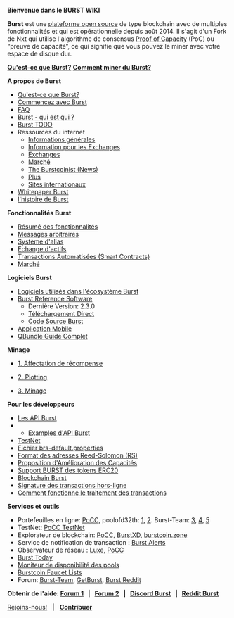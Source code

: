 **Bienvenue dans le BURST WIKI**

**Burst** est une [plateforme open source](https://github.com/PoC-Consortium/burstcoin) de type blockchain avec de multiples fonctionnalités et qui est opérationnelle depuis août 2014. Il s'agit d'un Fork de Nxt qui utilise l'algorithme de consensus [Proof of Capacity](proof-of-capacity.md) (PoC) ou “preuve de capacité”, ce qui signifie que vous pouvez le miner avec votre espace de disque dur.

**[Qu'est-ce que Burst?](https://www.youtube.com/watch?v=Fyj9RIyxLb4)**
**[Comment miner du Burst?](https://www.youtube.com/watch?v=LJLhw37Lh_8&t)**

**A propos de Burst**

- [Qu'est-ce que Burst?](burst-wiki.md)
-   [Commencez avec Burst](getting-started.md)
-   [FAQ](faq.md)
-   [Burst - qui est qui ?](burst-who-s-who.md)
-   [Burst TODO](global-burst-todo.md)
-   Ressources du internet
    -   [Informations générales](https://www.burst-coin.org/)
    -   [Information pour les Exchanges](https://www.burst-coin.org/information-for-exchanges)
    -   [Exchanges](exchanges.md)
    -   [Marché](http://x.burstnation.com/marketplace)
    -   [The Burstcoinist (News)](https://www.burstcoin.ist/)
    -   [Plus](list-of-burst-related-websites.md)
    -   [Sites internationaux](list-of-international-burst-websites.md)
-   [Whitepaper Burst](whitepaper-burst.md)
-   [l'histoire de Burst](history-of-burst.md)

**Fonctionnalités Burst**

-  [Résumé des fonctionnalités](current-features.md)
-   [Messages arbitraires](arbitrary-messages.md)
-   [Système d'alias](alias-system.md)
-   [Echange d'actifs](asset-exchange.md)
-   [Transactions Automatisées (Smart Contracts)](automated-transaction.md)
-   [Marché](marketplace.md)

**Logiciels Burst**

- [Logiciels utilisés dans l'écosystème Burst](burst-software.md)
-   [Burst Reference Software](burst-reference-software.md)
    -   Dernière Version: 2.3.0
    -   [Téléchargement Direct](https://github.com/burst-apps-team/burstcoin/releases/download/v2.3.0/burstcoin-2.3.0.zip)
    -   [Code Source Burst](https://github.com/PoC-Consortium/burstcoin)
-   [Application Mobile](mobile-app.md)
-   [QBundle Guide Complet](qbundle.md)

**Minage**

- [1. Affectation de récompense](reward-assignment.md)

-   [2. Plotting](plotting.md)
-   [3. Minage](mining.md)

**Pour les développeurs**

- [Les API Burst](the-burst-api.md)
-   -   [Examples d'API Burst](the-burst-api-examples.md)
-   [TestNet](testnet.md)
-   [Fichier brs-default.properties](brs-default-properties-configuration-file.md)
-   [Format des adresses Reed-Solomon (RS)](rs-address-format.md)
-   [Proposition d'Amélioration des Capacités](cip.md)
-   [Support BURST des tokens ERC20](burst-support-for-erc20-tokens.md)
-   [Blockchain Burst](burst-blockchain.md)
-   [Signature des transactions hors-ligne](offline-transaction-signing.md)
-   [Comment fonctionne le traitement des transactions](how-tx-processing-works.md)

**Services et outils**

-  Portefeuilles en ligne: [PoCC](https://wallet.burst.cryptoguru.org:8125/index.html), poolofd32th: [1](https://wallet.poolofd32th.club/index.html), [2](https://wallet2.poolofd32th.club/index.html). Burst-Team: [3](https://wallet3.burst-team.us:2083/index.html), [4](https://wallet4.burst-team.us:2083/index.html), [5](https://wallet5.burst-team.us:2083/index.html)
-   TestNet: [PoCC TestNet](https://wallet.dev.burst-test.net/)
-   Explorateur de blockchain: [PoCC](https://explore.burst.cryptoguru.org/), [BurstXD](http://burstxd.com/blocks/), [burstcoin.zone](http://burstcoin.zone/wordpress/blockexplorer/)
-   Service de notification de transaction : [Burst Alerts](http://burstalerts.com/)
-   Observateur de réseau : [Luxe](http://burstcoin.cc/), [PoCC](https://explore.burst.cryptoguru.org/tool/observe)
-   [Burst Today](http://www.burst.today/)
-   [Moniteur de disponibilité des pools](https://uptime.statuscake.com/?TestID=M30iNz7TSq)
-   [Burstcoin Faucet Lists](http://burstfaucets.com/)
-   Forum: [Burst-Team](http://burstforum.net/), [GetBurst](https://forums.getburst.net/), [Burst Reddit](https://www.reddit.com/r/burstcoin/)

**Obtenir de l'aide: [Forum 1](https://burstforum.net/)   |   [Forum 2](https://forums.getburst.net)   |   [Discord Burst](https://discord.gg/PMUgVSY)   |   [Reddit Burst](https://www.reddit.com/r/burstcoin/)**

[Rejoins-nous!](join-us-.md)   |   **[Contribuer](contribute.md)**
